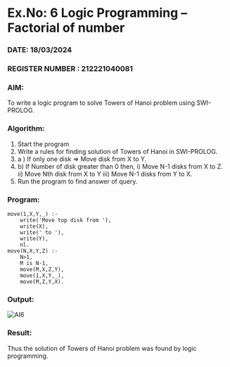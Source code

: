 # Ex.No: 6   Logic Programming – Factorial of number   
### DATE: 18/03/2024                                                                            
### REGISTER NUMBER : 212221040081
### AIM: 
To  write  a logic program  to solve Towers of Hanoi problem  using SWI-PROLOG. 
### Algorithm:
1. Start the program
2.  Write a rules for finding solution of Towers of Hanoi in SWI-PROLOG.
3.  a )	If only one disk  => Move disk from X to Y.
4.  b)	If Number of disk greater than 0 then,
       i)	Move  N-1 disks from X to Z.
      ii)	Move  Nth disk from X to Y
     iii)	Move  N-1 disks from Y to X.
8. Run the program  to find answer of  query.

### Program:
```
move(1,X,Y,_) :-  
    write('Move top disk from '), 
    write(X), 
    write(' to '), 
    write(Y), 
    nl. 
move(N,X,Y,Z) :- 
    N>1, 
    M is N-1, 
    move(M,X,Z,Y), 
    move(1,X,Y,_), 
    move(M,Z,Y,X).
```



### Output:
![AI6](https://github.com/keerthanaa10/AI_Lab_2023-24/assets/132996371/4f909555-e0d1-457b-9253-dd6b40c32019)





### Result:
Thus the solution of Towers of Hanoi problem was found by logic programming.

